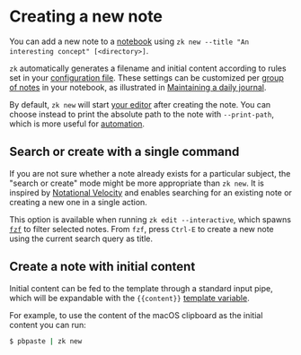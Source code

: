 # Creating a new note

You can add a new note to a [notebook](notebook.md) using `zk new --title "An interesting concept" [<directory>]`.

`zk` automatically generates a filename and initial content according to rules set in your [configuration file](config.md). These settings can be customized per [group of notes](config-group.md) in your notebook, as illustrated in [Maintaining a daily journal](daily-journal.md).

By default, `zk new` will start [your editor](tool-editor.md) after creating the note. You can choose instead to print the absolute path to the note with `--print-path`, which is more useful for [automation](automation.md).

## Search or create with a single command

If you are not sure whether a note already exists for a particular subject, the "search or create" mode might be more appropriate than `zk new`. It is inspired by [Notational Velocity](https://notational.net/) and enables searching for an existing note or creating a new one in a single action.

This option is available when running `zk edit --interactive`, which spawns [`fzf`](tool-fzf.md) to filter selected notes. From `fzf`, press `Ctrl-E` to create a new note using the current search query as title.

## Create a note with initial content

Initial content can be fed to the template through a standard input pipe, which will be expandable with the `{{content}}` [template variable](template-creation.md).

For example, to use the content of the macOS clipboard as the initial content you can run:

```sh
$ pbpaste | zk new
```

